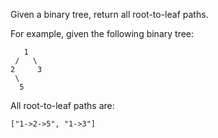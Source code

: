 Given a binary tree, return all root-to-leaf paths.

For example, given the following binary tree:

```
   1
 /   \
2     3
 \
  5
```

All root-to-leaf paths are:

```
["1->2->5", "1->3"]
```
